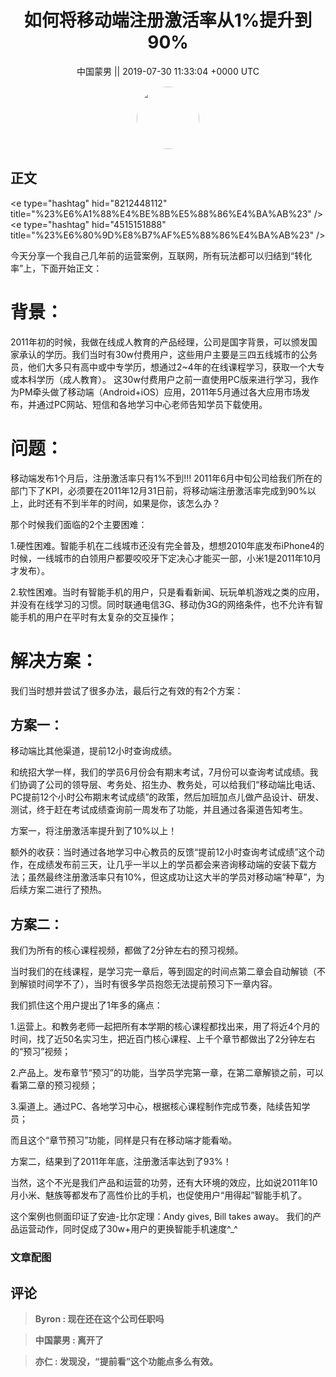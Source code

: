 <h1 align="center">如何将移动端注册激活率从1%提升到90%</h1>




<p align="center">
    <a>中国蒙男 || 2019-07-30 11:33:04 &#43;0000 UTC</a>
</p>

<div align="center">
    <img src="https://images.zsxq.com/FrN5Lo7wHC6ILeIOYoKx98J186BP?e=1590940799&amp;token=kIxbL07-8jAj8w1n4s9zv64FuZZNEATmlU_Vm6zD:t0lzHIlebWM7NxU8tA7XRrjXqCc=" width="100" height="100" style="border:1px solid;border-radius:50%; color:#ffffff"/>
</div>




## 正文

<div>
&lt;e type=&#34;hashtag&#34; hid=&#34;8212448112&#34; title=&#34;%23%E6%A1%88%E4%BE%8B%E5%88%86%E4%BA%AB%23&#34; /&gt; &lt;e type=&#34;hashtag&#34; hid=&#34;4515151888&#34; title=&#34;%23%E6%80%9D%E8%B7%AF%E5%88%86%E4%BA%AB%23&#34; /&gt; 

今天分享一个我自己几年前的运营案例，互联网，所有玩法都可以归结到“转化率”上，下面开始正文：


背景：
=============
2011年初的时候，我做在线成人教育的产品经理，公司是国字背景，可以颁发国家承认的学历。我们当时有30w付费用户，这些用户主要是三四五线城市的公务员，他们大多只有高中或中专学历，想通过2~4年的在线课程学习，获取一个大专或本科学历（成人教育）。
这30w付费用户之前一直使用PC版来进行学习，我作为PM牵头做了移动端（Android&#43;iOS）应用，2011年5月通过各大应用市场发布，并通过PC网站、短信和各地学习中心老师告知学员下载使用。


问题：
=============
移动端发布1个月后，注册激活率只有1%不到!!!
2011年6月中旬公司给我们所在的部门下了KPI，必须要在2011年12月31日前，将移动端注册激活率完成到90%以上，此时还有不到半年的时间，如果是你，该怎么办？

那个时候我们面临的2个主要困难：

1.硬性困难。智能手机在二线城市还没有完全普及，想想2010年底发布iPhone4的时候，一线城市的白领用户都要咬咬牙下定决心才能买一部，小米1是2011年10月才发布）。

2.软性困难。当时有智能手机的用户，只是看看新闻、玩玩单机游戏之类的应用，并没有在线学习的习惯。同时联通电信3G、移动伪3G的网络条件，也不允许有智能手机的用户在平时有太复杂的交互操作；


解决方案：
=============
我们当时想并尝试了很多办法，最后行之有效的有2个方案：

方案一：
-------------
移动端比其他渠道，提前12小时查询成绩。

和统招大学一样，我们的学员6月份会有期末考试，7月份可以查询考试成绩。我们协调了公司的领导层、考务处、招生办、教务处，可以给我们“移动端比电话、PC提前12个小时公布期末考试成绩”的政策，然后加班加点儿做产品设计、研发、测试，终于赶在考试成绩查询前一周发布了功能，并且通过各渠道告知考生。

方案一，将注册激活率提升到了10%以上！

额外的收获：当时通过各地学习中心教员的反馈“提前12小时查询考试成绩”这个动作，在成绩发布前三天，让几乎一半以上的学员都会来咨询移动端的安装下载方法；虽然最终注册激活率只有10%，但这成功让这大半的学员对移动端“种草”，为后续方案二进行了预热。

方案二：
-------------
我们为所有的核心课程视频，都做了2分钟左右的预习视频。

当时我们的在线课程，是学习完一章后，等到固定的时间点第二章会自动解锁（不到解锁时间学不了），当时有很多学员抱怨无法提前预习下一章内容。

我们抓住这个用户提出了1年多的痛点：

1.运营上。和教务老师一起把所有本学期的核心课程都找出来，用了将近4个月的时间，找了近50名实习生，把近百门核心课程、上千个章节都做出了2分钟左右的“预习”视频；

2.产品上。发布章节“预习”的功能，当学员学完第一章，在第二章解锁之前，可以看第二章的预习视频；

3.渠道上。通过PC、各地学习中心，根据核心课程制作完成节奏，陆续告知学员；

而且这个“章节预习”功能，同样是只有在移动端才能看呦。

方案二，结果到了2011年年底，注册激活率达到了93%！

当然，这个不光是我们产品和运营的功劳，还有大环境的效应，比如说2011年10月小米、魅族等都发布了高性价比的手机，也促使用户“用得起”智能手机了。

这个案例也侧面印证了安迪-比尔定理：Andy gives, Bill takes away。
我们的产品运营动作，同时促成了30w&#43;用户的更换智能手机速度^_^
</div>

### 文章配图

<div class="image" align="center">

</div>


## 评论

<div align="left">
<div>

<blockquote >
<span> <strong>Byron : 现在还在这个公司任职吗 </strong></span>
</blockquote>

<blockquote >
<span> <strong>中国蒙男 : 离开了 </strong></span>
</blockquote>

<blockquote >
<span> <strong>亦仁 : 发现没，“提前看”这个功能点多么有效。 </strong></span>
</blockquote>

</div>
</div>